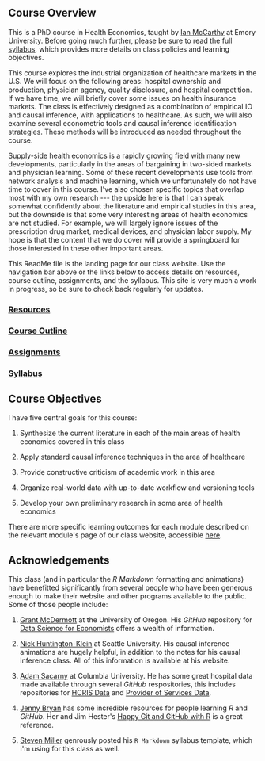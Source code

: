 ## Course Overview

This is a PhD course in Health Economics, taught by [Ian McCarthy](http://ianmccarthyecon.com) at Emory University. Before going much further, please be sure to read the full [syllabus](syllabus/syllabus-771.pdf), which provides more details on class policies and learning objectives. 

This course explores the industrial organization of healthcare markets in the U.S. We will focus on the following areas: hospital ownership and production, physician agency, quality disclosure, and hospital competition. If we have time, we will briefly cover some issues on health insurance markets. The class is effectively designed as a combination of empirical IO and causal inference, with applications to healthcare. As such, we will also examine several econometric tools and causal inference identification strategies. These methods will be introduced as needed throughout the course.

Supply-side health economics is a rapidly growing field with many new developments, particularly in the areas of bargaining in two-sided markets and physician learning. Some of these recent developments use tools from network analysis and machine learning, which we unfortunately do not have time to cover in this course. I've also chosen specific topics that overlap most with my own research --- the upside here is that I can speak somewhat confidently about the literature and empirical studies in this area, but the downside is that some very interesting areas of health economics are not studied. For example, we will largely ignore issues of the prescription drug market, medical devices, and physician labor supply. My hope is that the content that we do cover will provide a springboard for those interested in these other important areas.

This ReadMe file is the landing page for our class website. Use the navigation bar above or the links below to access details on resources, course outline, assignments, and the syllabus. This site is very much a work in progress, so be sure to check back regularly for updates.

### [Resources](resources/)

### [Course Outline](module-guides/)

### [Assignments](assignments/)

### [Syllabus](syllabus/syllabus-771.pdf)

## Course Objectives
I have five central goals for this course:

1. Synthesize the current literature in each of the main areas of health economics covered in this class

2. Apply standard causal inference techniques in the area of healthcare

3. Provide constructive criticism of academic work in this area

4. Organize real-world data with up-to-date workflow and versioning tools

5. Develop your own preliminary research in some area of health economics

There are more specific learning outcomes for each module described on the relevant module's page of our class website, accessible [here](https://imccart.github.io/Econ-771/module-guides/).



## Acknowledgements
This class (and in particular the *R Markdown* formatting and animations) have benefitted significantly from several people who have been generous enough to make their website and other programs available to the public. Some of those people include:

1. [Grant McDermott](https://grantmcdermott.com/) at the University of Oregon. His *GitHub* repository for [Data Science for Economists](https://github.com/uo-ec607/lectures) offers a wealth of information.

2. [Nick Huntington-Klein](http://nickchk.com/) at Seattle University. His causal inference animations are hugely helpful, in addition to the notes for his causal inference class. All of this information is available at his website.

3. [Adam Sacarny](http://sacarny.com/) at Columbia University. He has some great hospital data made available through several *GitHub* respositories, this includes repositories for [HCRIS Data](https://github.com/asacarny/hospital-cost-reports) and [Provider of Services Data](https://github.com/asacarny/provider-of-services).

4. [Jenny Bryan](https://jennybryan.org/) has some incredible resources for people learning *R* and *GitHub*. Her and Jim Hester's [Happy Git and GitHub with R](https://happygitwithr.com/) is a great reference.

5. [Steven Miller](http://svmiller.com/) genrously posted his `R Markdown` syllabus template, which I'm using for this class as well.